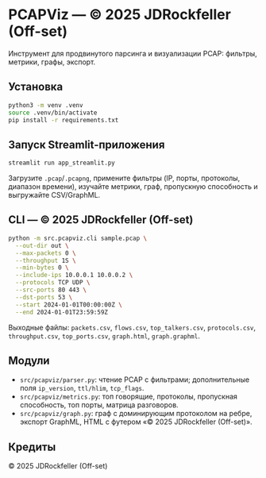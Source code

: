 # PCAPViz — © 2025 JDRockfeller (Off-set)

Инструмент для продвинутого парсинга и визуализации PCAP: фильтры, метрики, графы, экспорт.

## Установка

```bash
python3 -m venv .venv
source .venv/bin/activate
pip install -r requirements.txt
```

## Запуск Streamlit-приложения

```bash
streamlit run app_streamlit.py
```

Загрузите `.pcap`/`.pcapng`, примените фильтры (IP, порты, протоколы, диапазон времени), изучайте метрики, граф, пропускную способность и выгружайте CSV/GraphML.

## CLI — © 2025 JDRockfeller (Off-set)

```bash
python -m src.pcapviz.cli sample.pcap \
  --out-dir out \
  --max-packets 0 \
  --throughput 1S \
  --min-bytes 0 \
  --include-ips 10.0.0.1 10.0.0.2 \
  --protocols TCP UDP \
  --src-ports 80 443 \
  --dst-ports 53 \
  --start 2024-01-01T00:00:00Z \
  --end 2024-01-01T23:59:59Z
```

Выходные файлы: `packets.csv`, `flows.csv`, `top_talkers.csv`, `protocols.csv`, `throughput.csv`, `top_ports.csv`, `graph.html`, `graph.graphml`.

## Модули
- `src/pcapviz/parser.py`: чтение PCAP с фильтрами; дополнительные поля `ip_version`, `ttl/hlim`, `tcp_flags`.
- `src/pcapviz/metrics.py`: топ говорящие, протоколы, пропускная способность, топ порты, матрица разговоров.
- `src/pcapviz/graph.py`: граф с доминирующим протоколом на ребре, экспорт GraphML, HTML с футером «© 2025 JDRockfeller (Off-set)».

## Кредиты
© 2025 JDRockfeller (Off-set)
